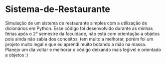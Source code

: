 # Sistema-de-Restaurante
Simulação de um sistema de restaurante simples com a utilização de dicionários em Python.
Esse código foi desenvolvido durante as minhas férias após o 2° semestre da faculdade, não está com orientação a objetos pois ainda não sabia dos conceitos, tem muito a melhorar, porém foi um projeto muito legal e que eu aprendi muito botando a mão na massa. Planejo um dia voltar e melhorar o código deixando mais leǵivel e orientado a objetos :)
